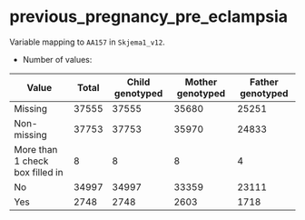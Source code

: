 # previous_pregnancy_pre_eclampsia
Variable mapping to `AA157` in `Skjema1_v12`.
- Number of values:

| Value | Total | Child genotyped | Mother genotyped | Father genotyped |
| ----- | ----- | --------------- | ---------------- | ---------------- |
| Missing | 37555 | 37555 | 35680 | 25251 |
| Non-missing | 37753 | 37753 | 35970 | 24833 |
| More than 1 check box filled in | 8 | 8 | 8 |4 |
| No | 34997 | 34997 | 33359 |23111 |
| Yes | 2748 | 2748 | 2603 |1718 |



